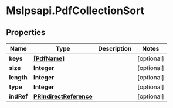 # Mslpsapi.PdfCollectionSort

## Properties
Name | Type | Description | Notes
------------ | ------------- | ------------- | -------------
**keys** | [**[PdfName]**](PdfName.md) |  | [optional] 
**size** | **Integer** |  | [optional] 
**length** | **Integer** |  | [optional] 
**type** | **Integer** |  | [optional] 
**indRef** | [**PRIndirectReference**](PRIndirectReference.md) |  | [optional] 


